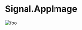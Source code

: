 # Signal.AppImage

![foo](https://github.com/nx-appbuild-hub/Signal.AppImage//actions/workflows/makefile.yml/badge.svg)
